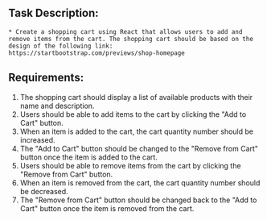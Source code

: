 Task Description:
----------------
    * Create a shopping cart using React that allows users to add and remove items from the cart. The shopping cart should be based on the design of the following link: https://startbootstrap.com/previews/shop-homepage  

Requirements:
------------
1) The shopping cart should display a list of available products with their name and description.
2) Users should be able to add items to the cart by clicking the "Add to Cart" button.
3) When an item is added to the cart, the cart quantity number should be increased.
4) The "Add to Cart" button should be changed to the "Remove from Cart" button once the item is added to the cart.
5) Users should be able to remove items from the cart by clicking the "Remove from Cart" button.
6) When an item is removed from the cart, the cart quantity number should be decreased.
7) The "Remove from Cart" button should be changed back to the "Add to Cart" button once the item is removed from the cart.